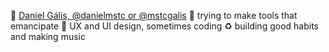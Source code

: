 👋 [Daniel Gális, @danielmstc or @mstcgalis](https://danielgalis.com)
🔨 trying to make tools that emancipate
🧢 UX and UI design, sometimes coding
♻️ building good habits and making music
